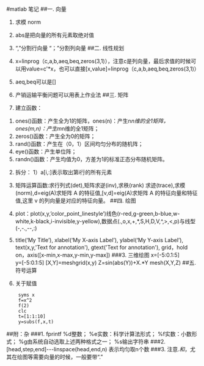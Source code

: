 #matlab 笔记
##一. 向量
1. 求模 norm

2. abs是把向量的所有元素取绝对值

3. “,”分割行向量 “；”分割列向量
##二. 线性规划
1. x=linprog（c,a,b,aeq,beq,zeros(3,1)），注意c是列向量，最后求值的时候可以用value=c'*x，也可以直接[x,value]=linprog（c,a,b,aeq,beq,zeros(3,1)）

2. aeq,beq可以是[]

3. 产销运输平衡问题可以用表上作业法
##三. 矩阵
1. 建立函数：
1) ones()函数：产生全为1的矩阵，ones(n)：产生n*n维的全1矩阵，ones(m,n)：产生m*n维的全1矩阵；
2) zeros()函数：产生全为0的矩阵；
3) rand()函数：产生在（0，1）区间均匀分布的随机阵；
4) eye()函数：产生单位阵；
5) randn()函数：产生均值为0，方差为1的标准正态分布随机矩阵。
2. 拆分：
1）a[i,:]表示取出第i行的所有元素
3. 矩阵运算函数:求行列式(det),矩阵求逆(inv),求秩(rank) 求迹(trace),求模(norm),d=eig(A)求矩阵 A 的特征值,[v,d]=eig(A)求矩阵 A 的特征向量和特征值,这里 v 的列向量是对应的特征向量。
##四. 绘图
1. plot：plot(x,y,’color_point_linestyle’)线色(r-red,g-green,b-blue,w-white,k-black,i-invisible,y-yellow),数据点(.,o,x,+,*,S,H,D,V,^,>,<,p)与线型(-,-.,--,:)

2. title(‘My Title’), xlabel(‘My X-axis Label’), ylabel(‘My Y-axis Label’), text(x,y,'Text for annotation'), gtext('Text for annotation'), grid，hold on，axis([x-min,x-max,y-min,y-max])
###3. 三维绘图
		x=[-5:0.1:5]    
		y=[-5:0.1:5]
		[X,Y]=meshgrid(x,y)
		Z=sin(abs(Y))+X.*Y
		mesh(X,Y,Z)
##五. 符号运算
1. 关于赋值

		syms x 
		f=x^2 
		f(2)
		clc
		t=[1:1:10]
		y=subs(f,x,t)
##附：杂
###1. fprintf %d整数； %e实数：科学计算法形式； %f实数：小数形式； %g由系统自动选取上述两种格式之一； %s输出字符串
###2. [head,step,end]---linspace(head,end,n) 表示均匀取n个数
###3. 注意.*和*，尤其在绘图等需要向量的时候，一般要带“.”
###
###
###
###